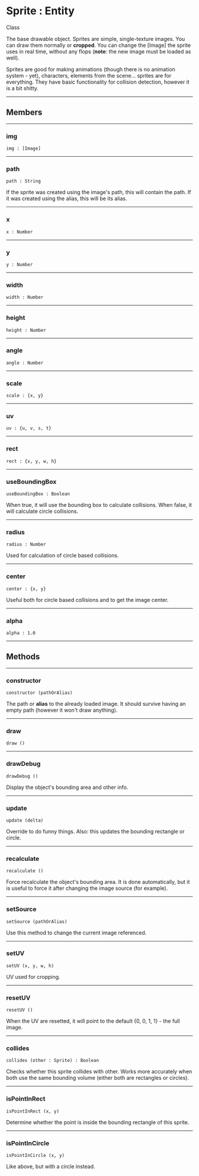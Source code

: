 # <i class="fa fa-book"></i> Sprite : Entity

<span class="label label-info">Class</span> 

The base drawable object. Sprites are simple, single-texture images. 
You can draw them normally or **cropped**. You can change the [Image] the sprite uses
in real time, without any flops (**note**: the new image must be loaded as well).

Sprites are good for making animations (though there is no animation system - yet), 
characters, elements from the scene... sprites are for everything. They have basic
functionality for collision detection, however it is a bit shitty.
   
---
   
## Members

---

### img

    img : [Image]
    
---

### path

    path : String
	
If the sprite was created using the image's path, this will contain the path. 
If it was created using	the alias, this will be its alias.

---

### x

    x : Number
		 
---

### y

    y : Number

---

### width

    width : Number

---

### height

    height : Number

---

### angle

    angle : Number
		
---

### scale

    scale : {x, y}
		
---

### uv

    uv : {u, v, s, t}
		
---

### rect

    rect : {x, y, w, h}
		
---
		
### useBoundingBox        
        
    useBoundingBox : Boolean
    
When true, it will use the bounding box to calculate collisions. When false, it will calculate circle collisions.

---

### radius

    radius : Number
						
Used for calculation of circle based collisions.
		 
---

### center

    center : {x, y}
						
Useful both for circle based collisions and to get the image center.

---

### alpha

    alpha : 1.0
			
---
            
## Methods

---
	
### constructor    
    
    constructor (pathOrAlias) 		
    
The path or **alias** to the already loaded image. 
It should survive having an empty path (however it won't draw anything).

---

### draw

    draw ()
    
---

### drawDebug

    drawDebug ()
    				
Display the object's bounding area and other info.
		
---

### update

    update (delta)

Override to do funny things. Also: this updates the bounding rectangle or circle.
	
---

### recalculate

    recalculate ()

Force recalculate the object's bounding area. It is done automatically, 
but it is useful to force it after changing the image source (for example).

---

### setSource

    setSource (pathOrAlias)

Use this method to change the current image referenced.
		
---

### setUV

    setUV (x, y, w, h)			

UV used for cropping.

---

### resetUV

    resetUV ()				
    
When the UV are resetted, it will point to the default {0, 0, 1, 1} - the full image.
    
---

### collides

    collides (other : Sprite) : Boolean 	
    
Checks whether this sprite collides with other. Works more accurately when both use
the same bounding volume (either both are rectangles or circles).

---

### isPointInRect

    isPointInRect (x, y)			
    
Determine whether the point is inside the bounding rectangle of this sprite.
    
---

### isPointInCircle

    isPointInCircle (x, y)			
    
Like above, but with a circle instead.
